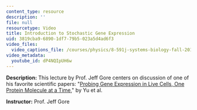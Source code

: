 ```yaml
---
content_type: resource
description: ''
file: null
resourcetype: Video
title: Introduction to Stochastic Gene Expression
uid: 3819cba9-6890-1df7-79b5-023a5d4ad6f3
video_files:
  video_captions_file: /courses/physics/8-591j-systems-biology-fall-2014/lecture-videos/introduction-to-stochastic-gene-expression/dP4NQIpUH6w.vtt
video_metadata:
  youtube_id: dP4NQIpUH6w
---
```


**Description:** This lecture by Prof. Jeff Gore centers on discussion of one of his favorite scientific papers: "[Probing Gene Expression in Live Cells, One Protein Molecule at a Time](http://dx.doi.org/10.1126/science.1119623)," by Yu et al.

**Instructor:** Prof. Jeff Gore